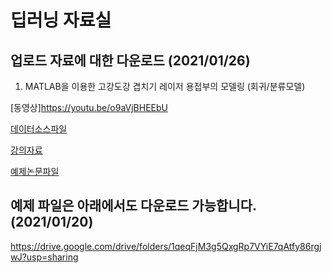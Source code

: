 # 딥러닝 자료실

## 업로드 자료에 대한 다운로드 (2021/01/26)

1. MATLAB을 이용한 고강도강 겹치기 레이저 용접부의 모델링 (회귀/분류모델)

  [동영상]<https://youtu.be/o9aVjBHEEbU>
  
  [데이터소스파일](./dl/all_data.xlsx)
  
  [강의자료](./dl/lecture1.pdf)
  
  [예제논문파일](./dl/paper1.pdf) 

## 예제 파일은 아래에서도 다운로드 가능합니다. (2021/01/20)

https://drive.google.com/drive/folders/1qeqFjM3g5QxgRp7VYiE7qAtfy86rgjwJ?usp=sharing
